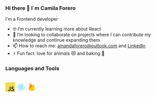 ### Hi there 👋 I´m Camila Forero
I'm a Frontend developer


- 🤓 I’m currently learning more about React
- 👯 I’m looking to collaborate on projects where I can contribute my knowledge and continue expanding them
- 📫 How to reach me: <a href="amandaforero@outlook.com">amandaforero@outlook.com</a> and [LinkedIn](https://www.linkedin.com/in/camilaforer/)
- ⚡ Fun fact: love for animals 😻 and baking 🧁

### Languages and Tools
<code> <img height=30 src=https://raw.githubusercontent.com/github/explore/80688e429a7d4ef2fca1e82350fe8e3517d3494d/topics/javascript/javascript.png /></code>
<code><img height="30" src="https://raw.githubusercontent.com/github/explore/80688e429a7d4ef2fca1e82350fe8e3517d3494d/topics/react/react.png"></code>
<code><img height="30" src="https://raw.githubusercontent.com/github/explore/80688e429a7d4ef2fca1e82350fe8e3517d3494d/topics/firebase/firebase.png"></code>

